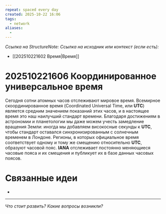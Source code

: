 ```yaml
---
repeat: spaced every day
created: 2025-10-22 16:06
tags:
  - network
aliases:
  -
---
```

*Ссылка на StructureNote:*
*Ссылка на исходник или контекст (если есть):*
- [[202510221602 Время|Время]]

# 202510221606 Координированное универсальное время

Сегодня сотни атомных часов отслеживают мировое время. Всемирное скоординированное время (Coordinated Universal Time, или **UTC**) является средним значением показаний этих часов, и в настоящее время это наш наилучший стандарт времени. Благодаря достижениям в астрономии и планетологии мы даже можем учесть замедление вращения Земли: иногда мы добавляем високосные секунды к **UTC**, чтобы стандарт оставался синхронизированным с солнечным временем в Лондоне. Регионы, в которых официальное время соответствует одному и тому же смещению относительно **UTC**, образуют часовой пояс. **IANA** отслеживает постоянно меняющиеся часовые пояса и их смещения и публикует их в базе данных часовых поясов.

# Связанные идеи

- 

---

*Что стоит развить? Какие вопросы возникли?*
